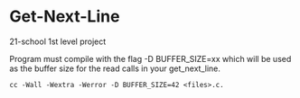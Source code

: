 # Get-Next-Line
21-school 1st level project


Program must compile with the flag -D BUFFER_SIZE=xx which will be used as the buffer size for the read calls in your get_next_line. 

```
cc -Wall -Wextra -Werror -D BUFFER_SIZE=42 <files>.c.  
